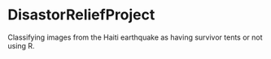 # DisastorReliefProject
Classifying images from the Haiti earthquake as having survivor tents or not using R.
